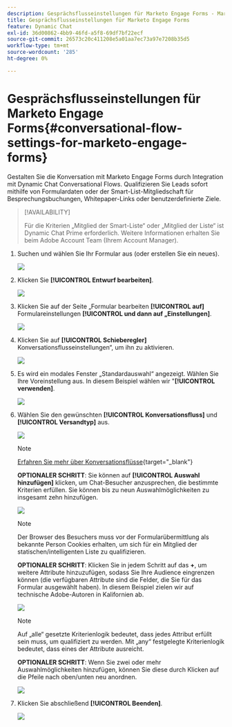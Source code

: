 ```yaml
---
description: Gesprächsflusseinstellungen für Marketo Engage Forms - Marketo-Dokumente - Produktdokumentation
title: Gesprächsflusseinstellungen für Marketo Engage Forms
feature: Dynamic Chat
exl-id: 36d00862-4bb9-46fd-a5f8-69df7bf22ecf
source-git-commit: 26573c20c411208e5a01aa7ec73a97e7208b35d5
workflow-type: tm+mt
source-wordcount: '285'
ht-degree: 0%

---
```


# Gesprächsflusseinstellungen für Marketo Engage Forms{#conversational-flow-settings-for-marketo-engage-forms}

Gestalten Sie die Konversation mit Marketo Engage Forms durch Integration mit Dynamic Chat Conversational Flows. Qualifizieren Sie Leads sofort mithilfe von Formulardaten oder der Smart-List-Mitgliedschaft für Besprechungsbuchungen, Whitepaper-Links oder benutzerdefinierte Ziele.

>[!AVAILABILITY]
>
>Für die Kriterien „Mitglied der Smart-Liste“ oder „Mitglied der Liste“ ist Dynamic Chat Prime erforderlich. Weitere Informationen erhalten Sie beim Adobe Account Team (Ihrem Account Manager).

1. Suchen und wählen Sie Ihr Formular aus (oder erstellen Sie ein neues).

   ![](assets/conversational-flow-settings-1.png)

1. Klicken Sie **[!UICONTROL Entwurf bearbeiten]**.

   ![](assets/conversational-flow-settings-2.png)

1. Klicken Sie auf der Seite „Formular bearbeiten **[!UICONTROL auf]** Formulareinstellungen **[!UICONTROL und dann auf „Einstellungen]**.

   ![](assets/conversational-flow-settings-3.png)

1. Klicken Sie auf **[!UICONTROL Schieberegler]** Konversationsflusseinstellungen“, um ihn zu aktivieren.

   ![](assets/conversational-flow-settings-4.png)

1. Es wird ein modales Fenster „Standardauswahl“ angezeigt. Wählen Sie Ihre Voreinstellung aus. In diesem Beispiel wählen wir &quot;**[!UICONTROL verwenden]**.

   ![](assets/conversational-flow-settings-5.png)

1. Wählen Sie den gewünschten **[!UICONTROL Konversationsfluss]** und **[!UICONTROL Versandtyp]** aus.

   ![](assets/conversational-flow-settings-6.png)

   >[!NOTE]
   >
   >[Erfahren Sie mehr über Konversationsflüsse](/help/marketo/product-docs/demand-generation/dynamic-chat/automated-chat/conversational-flow-overview.md){target="_blank"}

   **OPTIONALER SCHRITT**: Sie können auf **[!UICONTROL Auswahl hinzufügen]** klicken, um Chat-Besucher anzusprechen, die bestimmte Kriterien erfüllen. Sie können bis zu neun Auswahlmöglichkeiten zu insgesamt zehn hinzufügen.

   ![](assets/conversational-flow-settings-7.png)

   >[!NOTE]
   >
   >Der Browser des Besuchers muss vor der Formularübermittlung als bekannte Person Cookies erhalten, um sich für ein Mitglied der statischen/intelligenten Liste zu qualifizieren.

   **OPTIONALER SCHRITT**: Klicken Sie in jedem Schritt auf das **+**, um weitere Attribute hinzuzufügen, sodass Sie Ihre Audience eingrenzen können (die verfügbaren Attribute sind die Felder, die Sie für das Formular ausgewählt haben). In diesem Beispiel zielen wir auf technische Adobe-Autoren in Kalifornien ab.

   ![](assets/conversational-flow-settings-8.png)

   >[!NOTE]
   >
   >Auf „alle“ gesetzte Kriterienlogik bedeutet, dass jedes Attribut erfüllt sein muss, um qualifiziert zu werden. Mit „any“ festgelegte Kriterienlogik bedeutet, dass eines der Attribute ausreicht.

   **OPTIONALER SCHRITT**: Wenn Sie zwei oder mehr Auswahlmöglichkeiten hinzufügen, können Sie diese durch Klicken auf die Pfeile nach oben/unten neu anordnen.

   ![](assets/conversational-flow-settings-9.png)

1. Klicken Sie abschließend **[!UICONTROL Beenden]**.

   ![](assets/conversational-flow-settings-10.png)

